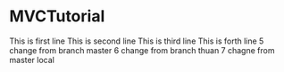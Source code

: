 ﻿# MVCTutorial

This is first line
This is second line
This is third line
This is forth line
5 change from branch master
6 change from branch thuan
7 chagne from master local
